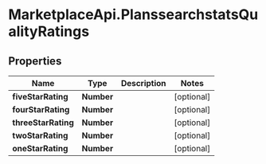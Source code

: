 # MarketplaceApi.PlanssearchstatsQualityRatings

## Properties
Name | Type | Description | Notes
------------ | ------------- | ------------- | -------------
**fiveStarRating** | **Number** |  | [optional] 
**fourStarRating** | **Number** |  | [optional] 
**threeStarRating** | **Number** |  | [optional] 
**twoStarRating** | **Number** |  | [optional] 
**oneStarRating** | **Number** |  | [optional] 


